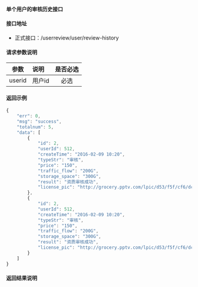 #### 单个用户的审核历史接口

#### 接口地址
  * 正式接口：/userreview/user/review-history

#### 请求参数说明
|  参数         |说明          |是否必选|
| ------------- |:-------------|:-----:|
| userid     | 用户id |必选    |

#### 返回示例
```javascript
{
    "err": 0,
    "msg": "success",
    "totalnum": 5,
    "data": [
        {
            "id": 2,
            "userId": 512,
            "createTime": "2016-02-09 10:20",
            "typeStr": "审核",
            "price": "150",
            "traffic_flow": "200G",
            "storage_space": "300G",
            "result": "资质审核成功",
            "license_pic": "http://grocery.pptv.com/lpic/d53/f5f/cf6/dc50589bf10bdd0369b61d00d2d8a02f.png"
        },
        {
            "id": 2,
            "userId": 512,
            "createTime": "2016-02-09 10:20",
            "typeStr": "审核",
            "price": "150",
            "traffic_flow": "200G",
            "storage_space": "300G",
            "result": "资质审核成功",
            "license_pic": "http://grocery.pptv.com/lpic/d53/f5f/cf6/dc50589bf10bdd0369b61d00d2d8a02f.png"
        }
    ]
}
```

#### 返回结果说明
```javascript

```